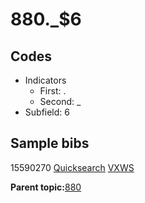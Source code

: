 # 880.\_$6

## Codes

-   Indicators
    -   First: .
    -   Second: \_
-   Subfield: 6

## Sample bibs

15590270 [Quicksearch](https://search.library.yale.edu/catalog/15590270) [VXWS](http://prodorbis.library.yale.edu:7014/vxws/GetHoldingsService?bibId=15590270)

**Parent topic:**[880](../../tags/880/880.md)

